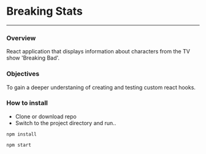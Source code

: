 # Breaking Stats

---

### Overview

React application that displays information about characters from the TV show 'Breaking Bad'.

### Objectives

To gain a deeper understaning of creating and testing custom react hooks.

### How to install

- Clone or download repo
- Switch to the project directory and run..

```
npm install
```

```
npm start
```
